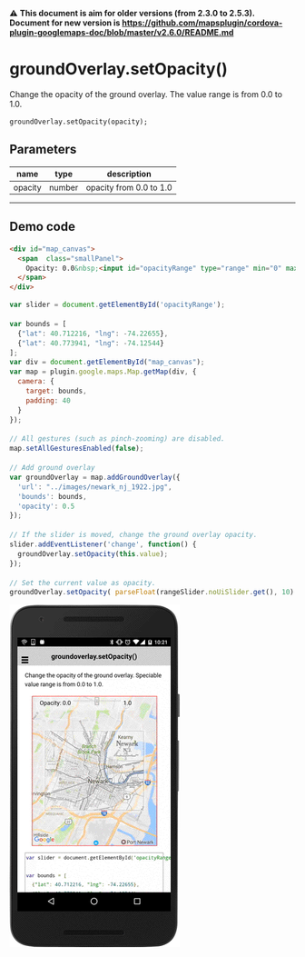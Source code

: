 :warning: **This document is aim for older versions (from 2.3.0 to 2.5.3).
Document for new version is https://github.com/mapsplugin/cordova-plugin-googlemaps-doc/blob/master/v2.6.0/README.md**

# groundOverlay.setOpacity()

Change the opacity of the ground overlay. The value range is from 0.0 to 1.0.

```
groundOverlay.setOpacity(opacity);
```


## Parameters

name           | type          | description
---------------|---------------|---------------------------------------
opacity        | number        | opacity from 0.0 to 1.0
-----------------------------------------------------------------------


## Demo code

```html
<div id="map_canvas">
  <span  class="smallPanel">
    Opacity: 0.0&nbsp;<input id="opacityRange" type="range" min="0" max="1" step="0.1" value="0.5">&nbsp;1.0
  </span>
</div>
```

```js
var slider = document.getElementById('opacityRange');

var bounds = [
  {"lat": 40.712216, "lng": -74.22655},
  {"lat": 40.773941, "lng": -74.12544}
];
var div = document.getElementById("map_canvas");
var map = plugin.google.maps.Map.getMap(div, {
  camera: {
    target: bounds,
    padding: 40
  }
});

// All gestures (such as pinch-zooming) are disabled.
map.setAllGesturesEnabled(false);

// Add ground overlay
var groundOverlay = map.addGroundOverlay({
  'url': "../images/newark_nj_1922.jpg",
  'bounds': bounds,
  'opacity': 0.5
});

// If the slider is moved, change the ground overlay opacity.
slider.addEventListener('change', function() {
  groundOverlay.setOpacity(this.value);
});

// Set the current value as opacity.
groundOverlay.setOpacity( parseFloat(rangeSlider.noUiSlider.get(), 10) );
```

![](image.gif)
